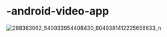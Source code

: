 # -android-video-app
![288363962_540933954408430_6049381412225658633_n](https://user-images.githubusercontent.com/108148518/175784461-93474e78-46a3-4715-8f2b-e2a942d2cbc9.jpg)
